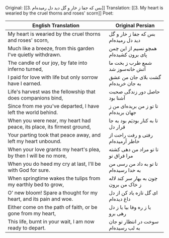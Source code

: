 

Original: [[3. بس که جفا ز خار و گل دید دل رمیده‌ام]]
Translation: [[3. My heart is wearied by the cruel thorns and roses' scorn]]
Poet: 

| English Translation                                      | Original Persian                                  |
|----------------------------------------------------------|---------------------------------------------------|
| My heart is wearied by the cruel thorns and roses' scorn, | بس که جفا ز خار و گل دید دل رمیده‌ام      |
| Much like a breeze, from this garden I've quietly withdrawn. | همچو نسیم از این چمن پای برون کشیده‌ام |
| The candle of our joy, by fate into inferno turned, | شمع طرب ز بخت ما آتش خانه‌سوز شد         |
| I paid for love with life but only sorrow have I earned. | گشت بلای جان من عشق به جان خریده‌ام       |
| Life's harvest was the fellowship that does companions bind, | حاصل دور زندگی صحبت آشنا بود           |
| Since from me you've departed, I have left the world behind. | تا تو ز من بریده‌ای من ز جهان بریده‌ام  |
| When you were near, my heart had peace, its place, its firmest ground, | تا به کنار بودیَم بود به جا قرار دل  |
| Your parting took that peace away, and left my heart unbound. | رفتی و رفت راحت از خاطر آرمیده‌ام      |
| When your love grants my heart's plea, by then I will be no more, | تا تو مراد من دهی کشته مرا فراق تو     |
| When you do heed my cry at last, I'll be with God for sure. | تا تو به داد من رسی من به خدا رسیده‌ام |
| When springtime wakes the tulips from my earthly bed to grow, | چون به بهار سر کند لاله ز خاک من برون  |
| O' new bloom! Spare a thought for my heart, and its pain and woe. | ای گل تازه یاد کن از دل داغ دیده‌ام     |
| Either come on the path of faith, or be gone from my heart, | یا ز ره وفا بیا یا ز دل رهی برو         |
| This life, burnt in your wait, I am now ready to depart. | سوخت در انتظار تو جان به لب رسیده‌ام     |
